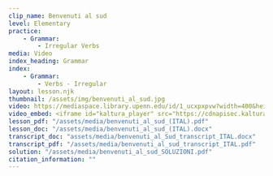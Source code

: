 ```yaml
---
clip_name: Benvenuti al sud 
level: Elementary
practice:
    - Grammar: 
        - Irregular Verbs
media: Video
index_heading: Grammar
index: 
    - Grammar: 
        - Verbs - Irregular
layout: lesson.njk
thumbnail: /assets/img/benvenuti_al_sud.jpg
video: https://mediaspace.library.upenn.edu/id/1_ucxpxpvw?width=400&height=285&playerId=52628472
video_embed: <iframe id="kaltura_player" src="https://cdnapisec.kaltura.com/p/1147242/sp/114724200/embedIframeJs/uiconf_id/9757771/partner_id/1147242?iframeembed=true&playerId=kaltura_player&entry_id=1_ucxpxpvw&flashvars[streamerType]=auto&amp;flashvars[localizationCode]=en&amp;flashvars[sideBarContainer.plugin]=true&amp;flashvars[sideBarContainer.position]=left&amp;flashvars[sideBarContainer.clickToClose]=true&amp;flashvars[chapters.plugin]=true&amp;flashvars[chapters.layout]=vertical&amp;flashvars[chapters.thumbnailRotator]=false&amp;flashvars[streamSelector.plugin]=true&amp;flashvars[EmbedPlayer.SpinnerTarget]=videoHolder&amp;flashvars[dualScreen.plugin]=true&amp;flashvars[Kaltura.addCrossoriginToIframe]=true&amp;&wid=1_rptir747" width="400" height="285" allowfullscreen webkitallowfullscreen mozAllowFullScreen allow="autoplay *; fullscreen *; encrypted-media *" sandbox="allow-downloads allow-forms allow-same-origin allow-scripts allow-top-navigation allow-pointer-lock allow-popups allow-modals allow-orientation-lock allow-popups-to-escape-sandbox allow-presentation allow-top-navigation-by-user-activation" frameborder="0" title="Verbi irregolari benvenuti al sud"></iframe>
lesson_pdf: "/assets/media/benvenuti_al_sud_(ITAL).pdf"
lesson_doc: "/assets/media/benvenuti_al_sud_(ITAL).docx"
transcript_doc: "assets/media/benvenuti_al_Sud_transcript_ITAL.docx"
transcript_pdf: "/assets/media/benvenuti_al_sud_transcript_ITAL.pdf"
solution: "/assets/media/benvenuti_al_sud_SOLUZIONI.pdf"
citation_information: ""
---
```

